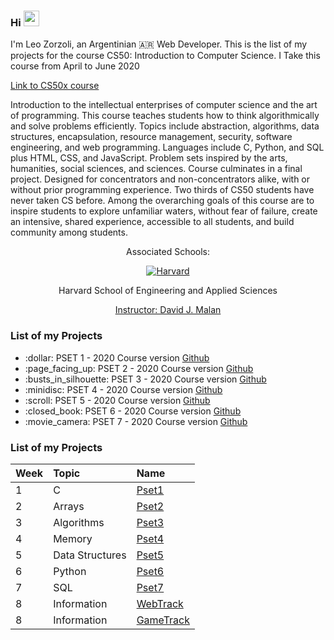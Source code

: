 ### Hi <img src="https://media.giphy.com/media/hvRJCLFzcasrR4ia7z/giphy.gif" width="25px"> 

I'm Leo Zorzoli, an Argentinian 🇦🇷 Web Developer. This is the list of my projects for the course CS50: Introduction to Computer Science. I Take this course from April to June 2020

<a href="https://cs50.harvard.edu/x/2021/">
  Link to CS50x course 
</a>

Introduction to the intellectual enterprises of computer science and the art of programming. This course teaches students how to think algorithmically and solve problems efficiently. Topics include abstraction, algorithms, data structures, encapsulation, resource management, security, software engineering, and web programming. Languages include C, Python, and SQL plus HTML, CSS, and JavaScript. Problem sets inspired by the arts, humanities, social sciences, and sciences. Course culminates in a final project. Designed for concentrators and non-concentrators alike, with or without prior programming experience. Two thirds of CS50 students have never taken CS before. Among the overarching goals of this course are to inspire students to explore unfamiliar waters, without fear of failure, create an intensive, shared experience, accessible to all students, and build community among students.

<div align="center">
  <p>Associated Schools:</p>
  <a href="#">
    <img alt="Harvard" src="https://online-learning.harvard.edu/sites/default/files/shields/harvard-engineering.png" />
  </a>
  <p>Harvard School of Engineering and Applied Sciences</p>
  <a href="https://online-learning.harvard.edu/instructor/david-j-malan">Instructor: David J. Malan </a>
</div>

### List of my Projects
<ul>
  <li>:dollar: PSET 1 - 2020 Course version <a href="https://github.com/LeoZorzoli/CS50x/tree/master/pset1">Github</a></li>
  <li>:page_facing_up: PSET 2 - 2020 Course version <a href="https://github.com/LeoZorzoli/CS50x/tree/master/Pset2">Github</a></li>
  <li>:busts_in_silhouette: PSET 3 - 2020 Course version <a href="https://github.com/LeoZorzoli/CS50x/tree/master/pset3">Github</a></li>
  <li>:minidisc: PSET 4 - 2020 Course version <a href="https://github.com/LeoZorzoli/CS50x/tree/master/pset4">Github</a></li>
  <li>:scroll: PSET 5 - 2020 Course version <a href="https://github.com/LeoZorzoli/CS50x/tree/master/pset5/speller">Github</a></li>
  <li>:closed_book: PSET 6 - 2020 Course version <a href="https://github.com/LeoZorzoli/CS50x/tree/master/pset6">Github</a></li>
  <li>:movie_camera: PSET 7 - 2020 Course version <a href="https://github.com/LeoZorzoli/CS50x/tree/master/pset7">Github</a></li>
</ul>


### List of my Projects

| Week | Topic            | Name                       |
| :--- | :--------------- | :------------------------- |
| 1    | C                | [Pset1](Pset1)             |
| 2    | Arrays           | [Pset2](Pset2)             |
| 3    | Algorithms       | [Pset3](Pset3)             |
| 4    | Memory           | [Pset4](Pset4)             |
| 5    | Data Structures  | [Pset5](Pset5)             |
| 6    | Python           | [Pset6](Pset6)             |
| 7    | SQL              | [Pset7](Pset7)             |
| 8    | Information      | [WebTrack](WebTrack)       |
| 8    | Information      | [GameTrack](GameTrack)     |
